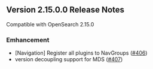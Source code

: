 ## Version 2.15.0.0 Release Notes

Compatible with OpenSearch 2.15.0

### Emhancement
* [Navigation] Register all plugins to NavGroups ([#406](https://github.com/opensearch-project/dashboards-search-relevance/pull/406))
* version decoupling support for MDS ([#407](https://github.com/opensearch-project/dashboards-search-relevance/pull/407))